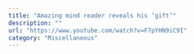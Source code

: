 ```yaml
---
title: "Amazing mind reader reveals his ‘gift’"
description: ""
url: "https://www.youtube.com/watch?v=F7pYHN9iC9I"
category: "Miscellaneous"
---
```

